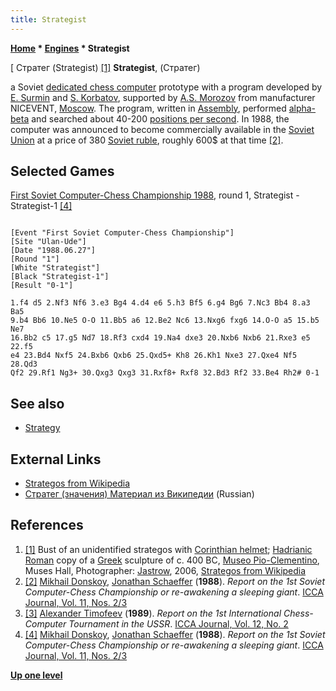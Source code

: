 ```yaml
---
title: Strategist
---
```

**[Home](Home "Home") \* [Engines](Engines "Engines") \* Strategist**



[ Стратег (Strategist) <a id="cite-note-1" href="#cite-ref-1">[1]</a>
**Strategist**, (Стратег)  

a Soviet [dedicated chess computer](Dedicated_Chess_Computers "Dedicated Chess Computers") prototype with a program developed by [E. Surmin](index.php?title=E._Surmin&action=edit&redlink=1 "E. Surmin (page does not exist)") and [S. Korbatov](index.php?title=S._Korbatov&action=edit&redlink=1 "S. Korbatov (page does not exist)"), supported by [A.S. Morozov](index.php?title=A.S._Morozov&action=edit&redlink=1 "A.S. Morozov (page does not exist)") from manufacturer NICEVENT, [Moscow](https://en.wikipedia.org/wiki/Moscow). 
The program, written in [Assembly](Assembly "Assembly"), performed [alpha-beta](Alpha-Beta "Alpha-Beta") and searched about 40-200 [positions per second](Nodes_per_Second "Nodes per Second"). 
In 1988, the computer was announced to become commercially available in the [Soviet Union](https://en.wikipedia.org/wiki/Soviet_Union) at a price of 380 [Soviet ruble](https://en.wikipedia.org/wiki/Soviet_ruble), 
roughly 600$ at that time <a id="cite-note-2" href="#cite-ref-2">[2]</a>. 



## Selected Games


[First Soviet Computer-Chess Championship 1988](First_Soviet_Computer-Chess_Championship_1988 "First Soviet Computer-Chess Championship 1988"), round 1, Strategist - Strategist-1 <a id="cite-note-4" href="#cite-ref-4">[4]</a>




```

[Event "First Soviet Computer-Chess Championship"]
[Site "Ulan-Ude"]
[Date "1988.06.27"]
[Round "1"]
[White "Strategist"]
[Black "Strategist-1"]
[Result "0-1"]

1.f4 d5 2.Nf3 Nf6 3.e3 Bg4 4.d4 e6 5.h3 Bf5 6.g4 Bg6 7.Nc3 Bb4 8.a3 Ba5 
9.b4 Bb6 10.Ne5 O-O 11.Bb5 a6 12.Be2 Nc6 13.Nxg6 fxg6 14.O-O a5 15.b5 Ne7 
16.Bb2 c5 17.g5 Nd7 18.Rf3 cxd4 19.Na4 dxe3 20.Nxb6 Nxb6 21.Rxe3 e5 22.f5 
e4 23.Bd4 Nxf5 24.Bxb6 Qxb6 25.Qxd5+ Kh8 26.Kh1 Nxe3 27.Qxe4 Nf5 28.Qd3 
Qf2 29.Rf1 Ng3+ 30.Qxg3 Qxg3 31.Rxf8+ Rxf8 32.Bd3 Rf2 33.Be4 Rh2# 0-1

```

## See also


* [Strategy](Strategy "Strategy")


## External Links


* [Strategos from Wikipedia](https://en.wikipedia.org/wiki/Strategos)
* [Стратег (значения) Материал из Википедии](https://ru.wikipedia.org/wiki/%D0%A1%D1%82%D1%80%D0%B0%D1%82%D0%B5%D0%B3_%28%D0%B7%D0%BD%D0%B0%D1%87%D0%B5%D0%BD%D0%B8%D1%8F%29) (Russian)


## References


1. <a id="cite-ref-1" href="#cite-note-1">[1]</a> Bust of an unidentified strategos with [Corinthian helmet](https://en.wikipedia.org/wiki/Corinthian_helmet); [Hadrianic](https://en.wikipedia.org/wiki/Hadrian) [Roman](https://en.wikipedia.org/wiki/Roman_Empire) copy of a [Greek](https://en.wikipedia.org/wiki/Ancient_Greek) sculpture of c. 400 BC, [Museo Pio-Clementino](https://en.wikipedia.org/wiki/Vatican_Museums#Museo_Pio-Clementino), Muses Hall, Photographer: [Jastrow](https://commons.wikimedia.org/wiki/User:Jastrow), 2006, [Strategos from Wikipedia](https://en.wikipedia.org/wiki/Strategos)
2. <a id="cite-ref-2" href="#cite-note-2">[2]</a> [Mikhail Donskoy](Mikhail_Donskoy "Mikhail Donskoy"), [Jonathan Schaeffer](Jonathan_Schaeffer "Jonathan Schaeffer") (**1988**). *Report on the 1st Soviet Computer-Chess Championship or re-awakening a sleeping giant*. [ICCA Journal, Vol. 11, Nos. 2/3](ICGA_Journal#11_23 "ICGA Journal")
3. <a id="cite-ref-3" href="#cite-note-3">[3]</a> [Alexander Timofeev](Alexander_Timofeev "Alexander Timofeev") (**1989**). *Report on the 1st International Chess-Computer Tournament in the USSR*. [ICCA Journal, Vol. 12, No. 2](ICGA_Journal#12_2 "ICGA Journal")
4. <a id="cite-ref-4" href="#cite-note-4">[4]</a> [Mikhail Donskoy](Mikhail_Donskoy "Mikhail Donskoy"), [Jonathan Schaeffer](Jonathan_Schaeffer "Jonathan Schaeffer") (**1988**). *Report on the 1st Soviet Computer-Chess Championship or re-awakening a sleeping giant*. [ICCA Journal, Vol. 11, Nos. 2/3](ICGA_Journal#11_23 "ICGA Journal")

**[Up one level](Engines "Engines")**







 
